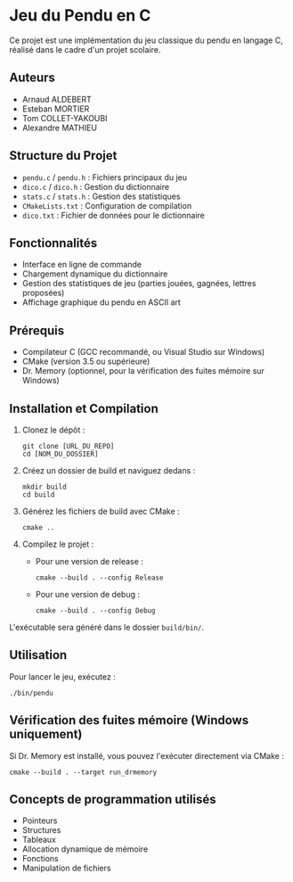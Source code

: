 # Jeu du Pendu en C

Ce projet est une implémentation du jeu classique du pendu en langage C, réalisé dans le cadre d'un projet scolaire.

## Auteurs

- Arnaud ALDEBERT
- Esteban MORTIER
- Tom COLLET-YAKOUBI
- Alexandre MATHIEU

## Structure du Projet

- `pendu.c` / `pendu.h` : Fichiers principaux du jeu
- `dico.c` / `dico.h` : Gestion du dictionnaire
- `stats.c` / `stats.h` : Gestion des statistiques
- `CMakeLists.txt` : Configuration de compilation
- `dico.txt` : Fichier de données pour le dictionnaire

## Fonctionnalités

- Interface en ligne de commande
- Chargement dynamique du dictionnaire
- Gestion des statistiques de jeu (parties jouées, gagnées, lettres proposées)
- Affichage graphique du pendu en ASCII art

## Prérequis

- Compilateur C (GCC recommandé, ou Visual Studio sur Windows)
- CMake (version 3.5 ou supérieure)
- Dr. Memory (optionnel, pour la vérification des fuites mémoire sur Windows)

## Installation et Compilation

1. Clonez le dépôt :
   ```
   git clone [URL_DU_REPO]
   cd [NOM_DU_DOSSIER]
   ```

2. Créez un dossier de build et naviguez dedans :
   ```
   mkdir build
   cd build
   ```

3. Générez les fichiers de build avec CMake :
   ```
   cmake ..
   ```

4. Compilez le projet :
   - Pour une version de release :
     ```
     cmake --build . --config Release
     ```
   - Pour une version de debug :
     ```
     cmake --build . --config Debug
     ```

L'exécutable sera généré dans le dossier `build/bin/`.

## Utilisation

Pour lancer le jeu, exécutez :
```
./bin/pendu
```

## Vérification des fuites mémoire (Windows uniquement)

Si Dr. Memory est installé, vous pouvez l'exécuter directement via CMake :
```
cmake --build . --target run_drmemory
```

## Concepts de programmation utilisés

- Pointeurs
- Structures
- Tableaux
- Allocation dynamique de mémoire
- Fonctions
- Manipulation de fichiers